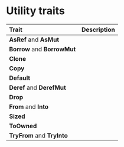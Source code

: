 # Utility traits

|**Trait**|**Description**|
|:--------|:--------------|
|**AsRef** and **AsMut**||
|**Borrow** and **BorrowMut**||
|**Clone**||
|**Copy**||
|**Default**||
|**Deref** and **DerefMut**||
|**Drop**||
|**From** and **Into**||
|**Sized**||
|**ToOwned**||
|**TryFrom** and **TryInto**||